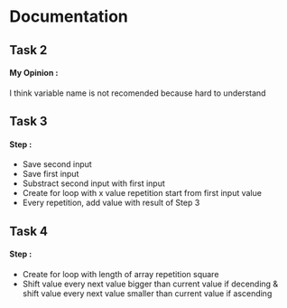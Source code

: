 # Documentation

## Task 2
#### My Opinion :
I think variable name is not recomended because hard to understand

## Task 3
#### Step :
- Save second input
- Save first input
- Substract second input with first input
- Create for loop with x value repetition start from first input value
- Every repetition, add value with result of Step 3

## Task 4
#### Step :
- Create for loop with length of array repetition square
- Shift value every next value bigger than current value if decending & shift value every next value smaller than current value if ascending
